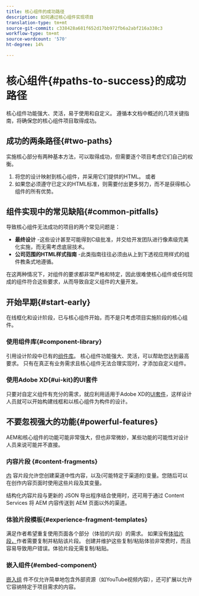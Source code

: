 ```yaml
---
title: 核心组件的成功路径
description: 如何通过核心组件实现项目
translation-type: tm+mt
source-git-commit: c338428a681f652d17bb972fb6a2abf216a338c3
workflow-type: tm+mt
source-wordcount: '570'
ht-degree: 14%

---
```



# 核心组件{#paths-to-success}的成功路径

核心组件功能强大、灵活，易于使用和自定义。 遵循本文档中概述的几项关键指南，将确保您的核心组件项目取得成功。

## 成功的两条路径{#two-paths}

实施核心部分有两种基本方法，可以取得成功，但需要逐个项目考虑它们自己的权衡。

1. 将您的设计映射到核心组件，并采用它们提供的HTML。 或者
1. 如果您必须遵守已定义的HTML标准，则需要付出更多努力，而不是获得核心组件的所有优势。

## 组件实现中的常见缺陷{#common-pitfalls}

导致核心组件无法成功的项目的两个常见问题是：

* **最终设计** -这些设计甚至可能得到C级批准，并交给开发团队进行像素级完美化实施，而无需考虑底层技术。
* **公司范围的HTML样式指南** -此类指南往往必须由从上到下透视应用样式的组件教条式地遵循。

在这两种情况下，对组件的要求都非常严格和特定，因此很难使核心组件或任何现成的组件符合这些要求，从而导致自定义组件的大量开发。

## 开始早期{#start-early}

在线框化和设计阶段，已与核心组件开始，而不是只考虑项目实施阶段的核心组件。

### 使用组件库{#component-library}

引用设计阶段中已有的[组件库](https://adobe.com/go/aem_cmp_library)。 核心组件功能强大、灵活，可以帮助您达到最高要求。 只有在真正有业务需求且核心组件无法合理实现时，才添加自定义组件。

### 使用Adobe XD{#ui-kit}的UI套件

只要对自定义组件有充分的需求，就应利用适用于Adobe XD的[UI套件](https://docs.adobe.com/content/help/en/experience-manager-learn/getting-started-wknd-tutorial-develop/assets/overview/AEM_UI-kit_Wireframe.xd)，这样设计人员就可以开始构建线框和以核心组件为构件的设计。

## 不要忽视强大的功能{#powerful-features}

AEM和核心组件的功能可能非常强大，但也非常微妙，某些功能的可能性对设计人员来说可能并不直接。

### 内容片段 {#content-fragments}

[内](https://docs.adobe.com/content/help/en/experience-manager-cloud-service/sites/authoring/fundamentals/content-fragments.html) 容片段允许您创建渠道中性内容，以及(可能特定于渠道的)变量。您随后可以在创作内容页面时使用这些片段及其变量。

结构化内容片段与更新的 JSON 导出程序结合使用时，还可用于通过 Content Services 将 AEM 内容传送到 AEM 页面以外的渠道。

### 体验片段模板{#experience-fragment-templates}

满足作者希望重复使用页面各个部分（体验的片段）的需求。
如果没有[体验片段，](https://docs.adobe.com/content/help/en/experience-manager-cloud-service/sites/authoring/fundamentals/experience-fragments.html)作者需要复制并粘贴该片段。 创建并维护这些复制/粘贴体验非常费时，而且容易导致用户错误。体验片段无需复制/粘贴。

### 嵌入组件{#embed-component}

[嵌入组](/help/components/embed.md) 件不仅允许简单地包含外部资源（如YouTube视频内容），还可扩展以允许它容纳特定于项目需求的内容。